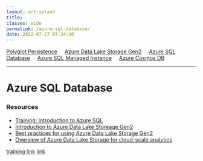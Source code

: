 ```yaml
---
layout: art-splash
title: 
classes: wide
permalink: /azure-sql-database/
date: 2022-07-27 07:34:10
---
```

<a href="../polyglot-persistence">Polyglot Persistence</a> &nbsp; &nbsp; <a href="../adlsg2">Azure Data Lake Storage Gen2</a> &nbsp; &nbsp; <a href="../azure-sql-database">Azure SQL Database</a> &nbsp; &nbsp; <a href="../azure-sql-managed-instance">Azure SQL Managed Instance</a> &nbsp; &nbsp; <a href="../azure-cosmos-db">Azure Cosmos DB</a>
<hr />

# Azure SQL Database

### Resources

* [Training: Introduction to Azure SQL](https://learn.microsoft.com/en-us/training/modules/azure-sql-intro/)
* [Introduction to Azure Data Lake Storeage Gen2](https://learn.microsoft.com/en-us/azure/storage/blobs/data-lake-storage-introduction)
* [Best practices for using Azure Data Lake Storage Gen2](https://learn.microsoft.com/en-us/azure/storage/blobs/data-lake-storage-best-practices)
* [Overview of Azure Data Lake Storage for cloud-scale analytics](https://learn.microsoft.com/en-us/azure/cloud-adoption-framework/scenarios/cloud-scale-analytics/best-practices/data-lake-overview?toc=%2Fazure%2Fstorage%2Fblobs%2Ftoc.json)

[training link](https://learn.microsoft.com/en-us/training/modules/azure-sql-intro/)
[link](https://learn.microsoft.com/en-us/training/modules/migrate-sql-workloads-azure-managed-instances/)